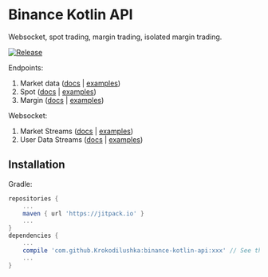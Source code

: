 # Binance Kotlin API
Websocket, spot trading, margin trading, isolated margin trading.

[![Release](https://jitpack.io/v/Krokodilushka/binance-kotlin-api.svg)](https://jitpack.io/#Krokodilushka/binance-kotlin-api)

Endpoints:
1. Market data ([docs](https://binance-docs.github.io/apidocs/spot/en/#market-data-endpoints "docs") | [examples](https://github.com/Krokodilushka/binance-kotlin-api/blob/master/src/test/kotlin/com/binance/api/examples/RestMarketDataEndpointsExample.kt "examples"))
2. Spot ([docs](https://binance-docs.github.io/apidocs/spot/en/#spot-account-trade "docs") | [examples](https://github.com/Krokodilushka/binance-kotlin-api/blob/master/src/test/kotlin/com/binance/api/examples/RestSpotEndpointsExample.kt "examples"))
3. Margin ([docs](https://binance-docs.github.io/apidocs/spot/en/#margin-account-trade "docs") | [examples](https://github.com/Krokodilushka/binance-kotlin-api/blob/master/src/test/kotlin/com/binance/api/examples/RestMarginEndpointsExample.kt "examples"))

Websocket:
1. Market Streams ([docs](https://binance-docs.github.io/apidocs/spot/en/#websocket-market-streams "docs") | [examples](https://github.com/Krokodilushka/binance-kotlin-api/blob/master/src/test/kotlin/com/binance/api/examples/WebSocketMarketDataExample.kt "examples"))
2. User Data Streams ([docs](https://binance-docs.github.io/apidocs/spot/en/#user-data-streams "docs") | [examples](https://github.com/Krokodilushka/binance-kotlin-api/blob/master/src/test/kotlin/com/binance/api/examples/WebSocketUserDataExample.kt "examples"))

## Installation
Gradle:
```groovy
repositories {
    ...
    maven { url 'https://jitpack.io' }
    ...
}
dependencies {
    ...
    compile 'com.github.Krokodilushka:binance-kotlin-api:xxx' // See the `JitPack` badge
    ...
}
```
